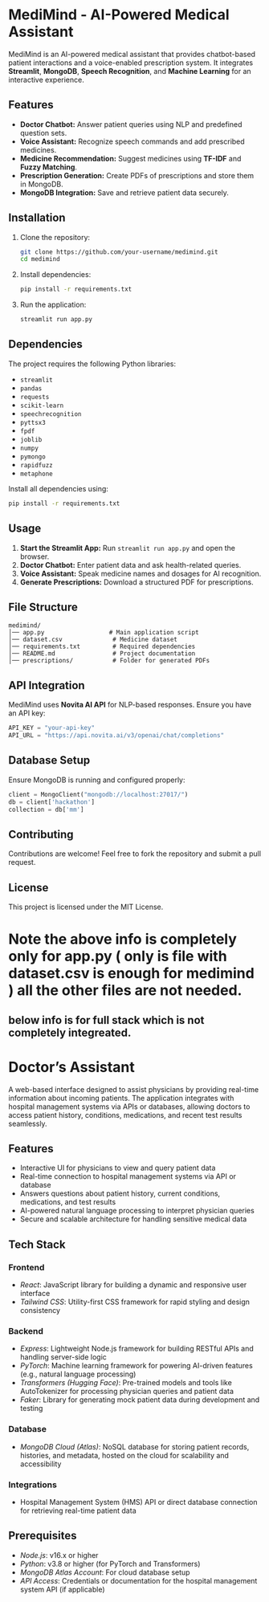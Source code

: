 # MediMind - AI-Powered Medical Assistant

MediMind is an AI-powered medical assistant that provides chatbot-based patient interactions and a voice-enabled prescription system. It integrates **Streamlit**, **MongoDB**, **Speech Recognition**, and **Machine Learning** for an interactive experience.

## Features

- **Doctor Chatbot:** Answer patient queries using NLP and predefined question sets.
- **Voice Assistant:** Recognize speech commands and add prescribed medicines.
- **Medicine Recommendation:** Suggest medicines using **TF-IDF** and **Fuzzy Matching**.
- **Prescription Generation:** Create PDFs of prescriptions and store them in MongoDB.
- **MongoDB Integration:** Save and retrieve patient data securely.

## Installation

1. Clone the repository:
   ```bash
   git clone https://github.com/your-username/medimind.git
   cd medimind
   ```

2. Install dependencies:
   ```bash
   pip install -r requirements.txt
   ```

3. Run the application:
   ```bash
   streamlit run app.py
   ```

## Dependencies

The project requires the following Python libraries:
- `streamlit`
- `pandas`
- `requests`
- `scikit-learn`
- `speechrecognition`
- `pyttsx3`
- `fpdf`
- `joblib`
- `numpy`
- `pymongo`
- `rapidfuzz`
- `metaphone`

Install all dependencies using:
```bash
pip install -r requirements.txt
```

## Usage

1. **Start the Streamlit App:** Run `streamlit run app.py` and open the browser.
2. **Doctor Chatbot:** Enter patient data and ask health-related queries.
3. **Voice Assistant:** Speak medicine names and dosages for AI recognition.
4. **Generate Prescriptions:** Download a structured PDF for prescriptions.

## File Structure

```
medimind/
│── app.py                  # Main application script
│── dataset.csv              # Medicine dataset
│── requirements.txt         # Required dependencies
│── README.md                # Project documentation
│── prescriptions/           # Folder for generated PDFs
```

## API Integration

MediMind uses **Novita AI API** for NLP-based responses. Ensure you have an API key:
```python
API_KEY = "your-api-key"
API_URL = "https://api.novita.ai/v3/openai/chat/completions"
```

## Database Setup

Ensure MongoDB is running and configured properly:
```python
client = MongoClient("mongodb://localhost:27017/")
db = client['hackathon']
collection = db['mm']
```

## Contributing

Contributions are welcome! Feel free to fork the repository and submit a pull request.

## License

This project is licensed under the MIT License.
# Note the above info is completely only for app.py ( only is file with dataset.csv is enough for medimind ) all the other files are not needed. 


## below info is for full stack which is not completely integreated. 


# Doctor’s Assistant

A web-based interface designed to assist physicians by providing real-time information about incoming patients. The application integrates with hospital management systems via APIs or databases, allowing doctors to access patient history, conditions, medications, and recent test results seamlessly.

## Features
- Interactive UI for physicians to view and query patient data
- Real-time connection to hospital management systems via API or database
- Answers questions about patient history, current conditions, medications, and test results
- AI-powered natural language processing to interpret physician queries
- Secure and scalable architecture for handling sensitive medical data

## Tech Stack

### Frontend
- *React*: JavaScript library for building a dynamic and responsive user interface
- *Tailwind CSS*: Utility-first CSS framework for rapid styling and design consistency

### Backend
- *Express*: Lightweight Node.js framework for building RESTful APIs and handling server-side logic
- *PyTorch*: Machine learning framework for powering AI-driven features (e.g., natural language processing)
- *Transformers (Hugging Face)*: Pre-trained models and tools like AutoTokenizer for processing physician queries and patient data
- *Faker*: Library for generating mock patient data during development and testing

### Database
- *MongoDB Cloud (Atlas)*: NoSQL database for storing patient records, histories, and metadata, hosted on the cloud for scalability and accessibility

### Integrations
- Hospital Management System (HMS) API or direct database connection for retrieving real-time patient data

## Prerequisites
- *Node.js*: v16.x or higher
- *Python*: v3.8 or higher (for PyTorch and Transformers)
- *MongoDB Atlas Account*: For cloud database setup
- *API Access*: Credentials or documentation for the hospital management system API (if applicable)
